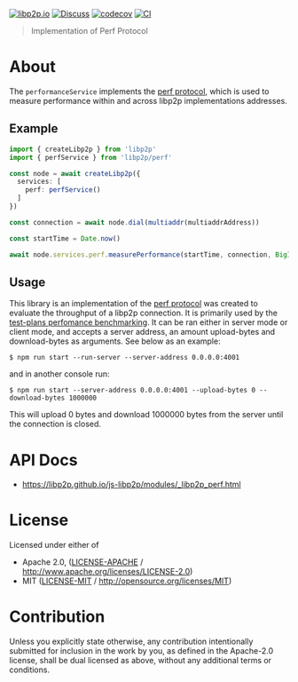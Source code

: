 [![libp2p.io](https://img.shields.io/badge/project-libp2p-yellow.svg?style=flat-square)](http://libp2p.io/)
[![Discuss](https://img.shields.io/discourse/https/discuss.libp2p.io/posts.svg?style=flat-square)](https://discuss.libp2p.io)
[![codecov](https://img.shields.io/codecov/c/github/libp2p/js-libp2p.svg?style=flat-square)](https://codecov.io/gh/libp2p/js-libp2p)
[![CI](https://img.shields.io/github/actions/workflow/status/libp2p/js-libp2p/main.yml?branch=master\&style=flat-square)](https://github.com/libp2p/js-libp2p/actions/workflows/main.yml?query=branch%3Amaster)

> Implementation of Perf Protocol

# About

The `performanceService` implements the [perf protocol](https://github.com/libp2p/specs/blob/master/perf/perf.md), which is used to measure performance within and across libp2p implementations
addresses.

## Example

```typescript
import { createLibp2p } from 'libp2p'
import { perfService } from 'libp2p/perf'

const node = await createLibp2p({
  services: [
    perf: perfService()
  ]
})

const connection = await node.dial(multiaddr(multiaddrAddress))

const startTime = Date.now()

await node.services.perf.measurePerformance(startTime, connection, BigInt(uploadBytes), BigInt(downloadBytes))

```

## Usage

This library is an implementation of the [perf protocol](https://github.com/libp2p/specs/blob/master/perf/perf.md) was created to evaluate the throughput of a libp2p connection. It is primarily used by the [test-plans perfomance benchmarking](https://github.com/libp2p/test-plans/tree/master/perf). It can be ran either in server mode or client mode, and accepts a server address, an amount upload-bytes and download-bytes as arguments. See below as an example:

  ```console
  $ npm run start --run-server --server-address 0.0.0.0:4001
  ```
  and in another console run:

  ```console
  $ npm run start --server-address 0.0.0.0:4001 --upload-bytes 0 --download-bytes 1000000
  ```

This will upload 0 bytes and download 1000000 bytes from the server until the connection is closed.

# API Docs

- <https://libp2p.github.io/js-libp2p/modules/_libp2p_perf.html>

# License

Licensed under either of

- Apache 2.0, ([LICENSE-APACHE](LICENSE-APACHE) / <http://www.apache.org/licenses/LICENSE-2.0>)
- MIT ([LICENSE-MIT](LICENSE-MIT) / <http://opensource.org/licenses/MIT>)

# Contribution

Unless you explicitly state otherwise, any contribution intentionally submitted for inclusion in the work by you, as defined in the Apache-2.0 license, shall be dual licensed as above, without any additional terms or conditions.
